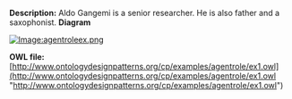 __Description:__ 
 Aldo Gangemi is a senior researcher. He is also father and a saxophonist.
 __Diagram__ 





[![Image:agentroleex.png](../../images/a/a0/Agentroleex.png)](../../Image/Agentroleex.png "Image:agentroleex.png")





__OWL file:__ 
[http://www.ontologydesignpatterns.org/cp/examples/agentrole/ex1.owl](http://www.ontologydesignpatterns.org/cp/examples/agentrole/ex1.owl "http://www.ontologydesignpatterns.org/cp/examples/agentrole/ex1.owl")